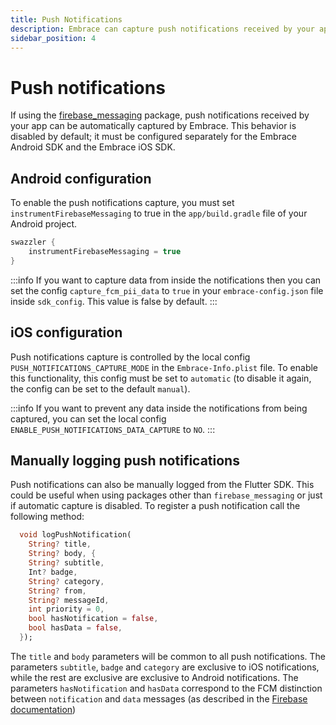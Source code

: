 ```yaml
---
title: Push Notifications
description: Embrace can capture push notifications received by your app.
sidebar_position: 4
---
```


# Push notifications

If using the [firebase_messaging](https://pub.dev/packages/firebase_messaging) package, push notifications received by your app can be automatically captured by Embrace. This behavior is disabled by default; it must be configured separately for the Embrace Android SDK and the Embrace iOS SDK.

## Android configuration

To enable the push notifications capture, you must set `instrumentFirebaseMessaging` to true in the `app/build.gradle` file of your Android project.

```groovy
swazzler {
    instrumentFirebaseMessaging = true
}
```

:::info
If you want to capture data from inside the notifications then you can set the config `capture_fcm_pii_data` to `true` in your `embrace-config.json` file inside `sdk_config`. This value is false by default.
:::

## iOS configuration

Push notifications capture is controlled by the local config `PUSH_NOTIFICATIONS_CAPTURE_MODE` in the `Embrace-Info.plist` file. To enable this functionality, this config must be set to `automatic` (to disable it again, the config can be set to the default `manual`).

:::info
If you want to prevent any data inside the notifications from being captured, you can set the local config `ENABLE_PUSH_NOTIFICATIONS_DATA_CAPTURE` to `NO`.
:::

## Manually logging push notifications

Push notifications can also be manually logged from the Flutter SDK. This could be useful when using packages other than `firebase_messaging` or just if automatic capture is disabled. To register a push notification call the following method:

```dart
  void logPushNotification(
    String? title,
    String? body, {
    String? subtitle,
    Int? badge,
    String? category,
    String? from,
    String? messageId,
    int priority = 0,
    bool hasNotification = false,
    bool hasData = false,
  });
```

The `title` and `body` parameters will be common to all push notifications. The parameters `subtitle`, `badge` and `category` are exclusive to iOS notifications, while the rest are exclusive are exclusive to Android notifications. The parameters `hasNotification` and `hasData` correspond to the FCM distinction between `notification` and `data` messages (as described in the [Firebase documentation](https://firebase.google.com/docs/cloud-messaging/concept-options))


